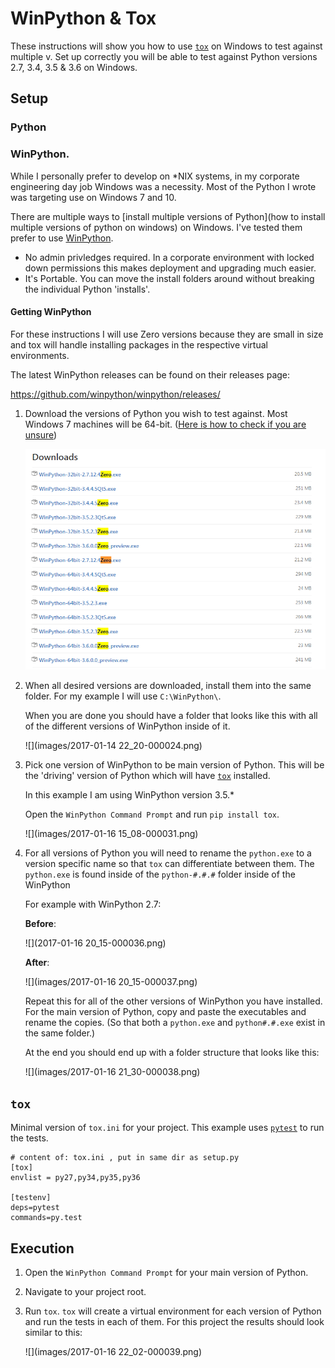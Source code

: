 # WinPython & Tox

These instructions will show you how to use [``tox``](https://tox.readthedocs.io/en/latest/) on Windows to test against multiple v. Set up correctly you will be able to test against Python versions 2.7, 3.4, 3.5 & 3.6 on Windows.

## Setup

### Python

### WinPython.

While I personally prefer to develop on *NIX systems, in my corporate engineering day job Windows was a necessity. Most of the Python I wrote was targeting use on Windows 7 and 10.

There are multiple ways to [install multiple versions of Python](how to install multiple versions of python on windows) on Windows. I've tested them prefer to use [WinPython](https://winpython.github.io/).

- No admin privledges required. In a corporate environment with locked down permissions this makes deployment and upgrading much easier.
- It's Portable. You can move the install folders around without breaking the individual Python 'installs'.

#### Getting WinPython

For these instructions I will use Zero versions because they are small in size and tox will handle installing packages in the respective virtual environments.

The latest WinPython releases can be found on their releases page:

https://github.com/winpython/winpython/releases/

1. Download the versions of Python you wish to test against. Most Windows 7 machines will be 64-bit. ([Here is how to check if you are unsure](https://support.microsoft.com/en-us/help/15056/windows-7-32-64-bit-faq))

   ![](images/ZeroDownload.png)

2. When all desired versions are downloaded, install them into the same folder. For my example I will use ```C:\WinPython\```.

   When you are done you should have a folder that looks like this with all of the different versions of WinPython inside of it.

   ![](images/2017-01-14 22_20-000024.png)
	
3. Pick one version of WinPython to be main version of Python. This will be the 'driving' version of Python which will have [``tox``](https://tox.readthedocs.io/en/latest/) installed.

   In this example I am using WinPython version 3.5.*
   
   Open the ``WinPython Command Prompt`` and run ``pip install tox``.

   ![](images/2017-01-16 15_08-000031.png)
   
4. For all versions of Python you will need to rename the ``python.exe`` to a version specific name so that ``tox`` can differentiate between them. The ``python.exe`` is found inside of the ``python-#.#.#`` folder inside of the WinPython

   For example with WinPython 2.7:

   **Before**:
   
   ![](2017-01-16 20_15-000036.png) 
   
   **After**:
   
   ![](images/2017-01-16 20_15-000037.png)
   
   Repeat this for all of the other versions of WinPython you have installed. For the main version of Python, copy and paste the executables and rename the copies. (So that both a ``python.exe`` and ``python#.#.exe`` exist in the same folder.)
   
   At the end you should end up with a folder structure that looks like this:
      
   ![](images/2017-01-16 21_30-000038.png)


## ``tox``

Minimal version of ``tox.ini`` for your project. This example uses [```pytest```](http://doc.pytest.org/en/latest/) to run the tests.

    # content of: tox.ini , put in same dir as setup.py
    [tox]
    envlist = py27,py34,py35,py36
    
    [testenv]
    deps=pytest
    commands=py.test


## Execution

1. Open the ``WinPython Command Prompt`` for your main version of Python.
 
2. Navigate to your project root.

3. Run ``tox``. ```tox``` will create a virtual environment for each version of Python and run the tests in each of them. For this project the results should look similar to this:

   ![](images/2017-01-16 22_02-000039.png)